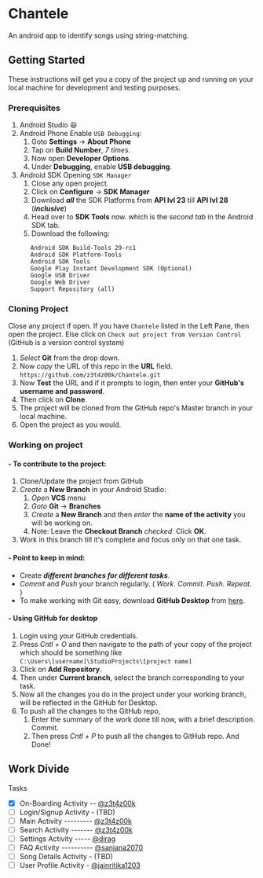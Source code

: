 # Chantele
An android app to identify songs using string-matching.

## Getting Started
These instructions will get you a copy of the project up and running on your local machine for development and testing purposes.

### Prerequisites
1. Android Studio :laughing:
2. Android Phone
   Enable `USB Debugging`:
   1. Goto **Settings** -> **About Phone**
   2. Tap on **Build Number**, *7 times*.
   3. Now open **Developer Options**.
   4. Under **Debugging**, enable **USB debugging**.
3. Android SDK
   Opening `SDK Manager`
   1. Close any open project.
   2. Click on **Configure** -> **SDK Manager**
   3. Download **_all_** the SDK Platforms from **API lvl 23** till **API lvl 28** (**_inclusive_**)
   4. Head over to **SDK Tools** now. which is the *second tab* in the Android SDK tab.
   5. Download the following:
   ```
      Android SDK Build-Tools 29-rc1
      Android SDK Platform-Tools
      Android SDK Tools
      Google Play Instant Development SDK (Optional)
      Google USB Driver
      Google Web Driver
      Support Repository (all)
   ```

### Cloning Project
Close any project if open.
If you have `Chantele` listed in the Left Pane, then open the project.
Else click on `Check out project from Version Control` (GitHub is a version control system)
  1. *Select* **Git** from the drop down.
  2. Now *copy* the URL of this repo in the **URL** field.\
    ```
      https://github.com/z3t4z00k/Chantele.git
    ```
  3. Now **Test** the URL and if it prompts to login, then enter your **GitHub's username and password**.
  4. Then click on **Clone**.
  5. The project will be cloned from the GitHub repo's Master branch in your local machine.
  6. Open the project as you would.

### Working on project
#### - To contribute to the project:
  1. Clone/Update the project from GitHub
  2. *Create* a **New Branch** in your Android Studio:
     1. *Open* **VCS** menu
     2. *Goto* **Git** -> **Branches**
     3. *Create* a **New Branch** and then *enter* the **name of the activity** you will be working on.
     4. Note: Leave the **Checkout Branch** *checked*. Click **OK**.
  3. Work in this branch till it's complete and focus only on that one task.
#### - Point to keep in mind:
   - Create **_different branches for different tasks_**.
   - *Commit* and *Push* your branch regularly. ( *Work. Commit. Push. Repeat.* )
   - To make working with Git easy, download **GitHub Desktop** from [here](https://desktop.github.com/).
#### - Using GitHub for desktop
  1. Login using your GitHub credentials.
  2. Press *Cntl + O* and then navigate to the path of your copy of the project which should be something like\
    ```
    C:\Users\[username]\StudioProjects\[project name]
    ```
  3. Click on **Add Repository**.
  4. Then under **Current branch**, select the branch corresponding to your task.
  5. Now all the changes you do in the project under your working branch, will be reflected in the GitHub for Desktop.
  6. To push all the changes to the GitHub repo,
     1. Enter the summary of the work done till now, with a brief description. Commit.
     2. Then press *Cntl + P* to push all the changes to GitHub repo. And Done!

##  Work Divide
  Tasks
  - [x] On-Boarding Activity -- [@z3t4z00k](https://github.com/z3t4z00k)
  - [ ] Login/Signup Activity - (TBD)
  - [ ] Main Activity --------- [@z3t4z00k](https://github.com/z3t4z00k)
  - [ ] Search Activity ------- [@z3t4z00k](https://github.com/z3t4z00k)
  - [ ] Settings Activity ----- [@dirag](https://github.com/dirag)
  - [ ] FAQ Activity ---------- [@sanjana2070](https://github.com/sanjana2070)
  - [ ] Song Details Activity - (TBD)
  - [ ] User Profile Activity - [@jainritika1203](https://github.com/jainritika1203)
